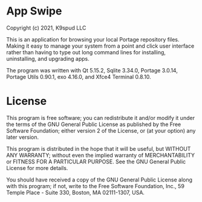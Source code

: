 App Swipe
=========
Copyright (c) 2021, K9spud LLC

This is an application for browsing your local Portage repository files.
Making it easy to manage your system from a point and click user interface
rather than having to type out long command lines for installing, 
uninstalling, and upgrading apps.

The program was written with Qt 5.15.2, Sqlite 3.34.0, Portage 3.0.14, 
Portage Utils 0.90.1, exo 4.16.0, and Xfce4 Terminal 0.8.10.

License
=======

This program is free software; you can redistribute it and/or modify it 
under the terms of the GNU General Public License as published by the 
Free Software Foundation; either version 2 of the License, or (at your 
option) any later version. 

This program is distributed in the hope that it will be useful, but 
WITHOUT ANY WARRANTY; without even the implied warranty of 
MERCHANTABILITY or FITNESS FOR A PARTICULAR PURPOSE. See the GNU 
General Public License for more details. 

You should have received a copy of the GNU General Public License 
along with this program; if not, write to the Free Software Foundation, 
Inc., 59 Temple Place - Suite 330, Boston, MA 02111-1307, USA. 
